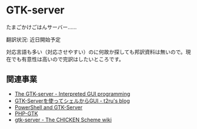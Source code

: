 # GTK-server

たまごかけごはんサーバー……

翻訳状況: 近日開始予定

対応言語も多い（対応させやすい）のに何故か探しても邦訳資料は無いので。現在でも有意性は高いので完訳はしたいところです。

## 関連事業
* [The GTK-server - Interpreted GUI programming](https://www.gtk-server.org/)
* [GTK-Serverを使ってシェルからGUI - t2ru's blog](https://t2ru.hatenablog.jp/entry/20111216/1324040665)
* [PowerShell and GTK-Server](https://gist.github.com/SteveGilham/6eda51ec16af9dcfd1e6)
* [PHP-GTK](https://gtk.php.net/)
* [gtk-server - The CHICKEN Scheme wiki](http://wiki.call-cc.org/eggref/5/gtk-server)
